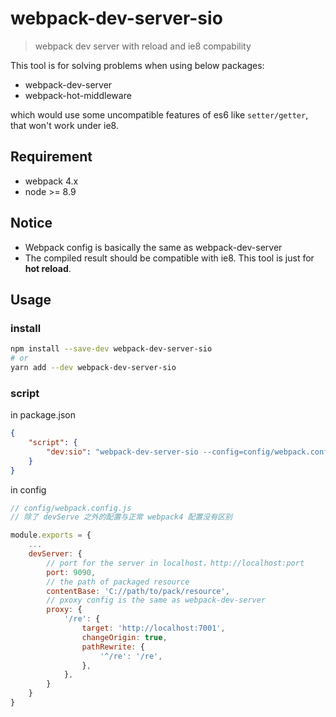 # webpack-dev-server-sio

> webpack dev server with reload and ie8 compability

This tool is for solving problems when using below packages:

- webpack-dev-server
- webpack-hot-middleware

which would use some uncompatible features of es6 like `setter/getter`, that won't work under ie8.

## Requirement

- webpack 4.x
- node >= 8.9

## Notice

- Webpack config is basically the same as webpack-dev-server
- The compiled result should be compatible with ie8. This tool is just for **hot reload**.

## Usage

### install

```bash
npm install --save-dev webpack-dev-server-sio
# or
yarn add --dev webpack-dev-server-sio
```

### script

in package.json

```json
{
    "script": {
        "dev:sio": "webpack-dev-server-sio --config=config/webpack.conf.js"
    }
}
```

in config

```js
// config/webpack.config.js
// 除了 devServe 之外的配置与正常 webpack4 配置没有区别

module.exports = {
    ...
    devServer: {
        // port for the server in localhost，http://localhost:port
        port: 9090,
        // the path of packaged resource
        contentBase: 'C://path/to/pack/resource',
        // pxoxy config is the same as webpack-dev-server
        proxy: {
            '/re': {
                target: 'http://localhost:7001',
                changeOrigin: true,
                pathRewrite: {
                    '^/re': '/re',
                },
            },
        }
    }
}
```

